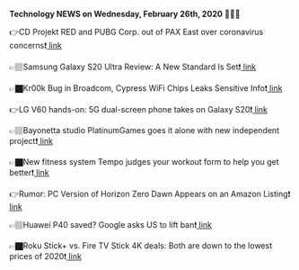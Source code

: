 <b>Technology NEWS on Wednesday, February 26th, 2020</b> 📡📡📡 

👉CD Projekt RED and PUBG Corp. out of PAX East over coronavirus concerns❗️<a href='https://techblock.club/?p=3076'> link</a>

👉🏽Samsung Galaxy S20 Ultra Review: A New Standard Is Set❗️<a href='https://techblock.club/?p=3078'> link</a>

👉🏿Kr00k Bug in Broadcom, Cypress WiFi Chips Leaks Sensitive Info❗️<a href='https://techblock.club/?p=3080'> link</a>

👉LG V60 hands-on: 5G dual-screen phone takes on Galaxy S20❗️<a href='https://techblock.club/?p=3082'> link</a>

👉🏽Bayonetta studio PlatinumGames goes it alone with new independent project❗️<a href='https://techblock.club/?p=3084'> link</a>

👉🏿New fitness system Tempo judges your workout form to help you get better❗️<a href='https://techblock.club/?p=3086'> link</a>

👉Rumor: PC Version of Horizon Zero Dawn Appears on an Amazon Listing❗️<a href='https://techblock.club/?p=3088'> link</a>

👉🏽Huawei P40 saved? Google asks US to lift ban❗️<a href='https://techblock.club/?p=3090'> link</a>

👉🏿Roku Stick+ vs. Fire TV Stick 4K deals: Both are down to the lowest prices of 2020❗️<a href='https://techblock.club/?p=3092'> link</a>

